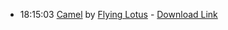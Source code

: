 *   18:15:03  [Camel](http://goo.gl/F5eMgn) by [Flying Lotus](http://www.last.fm/music/Flying+Lotus) - [Download Link](http://goo.gl/M06HPs)

